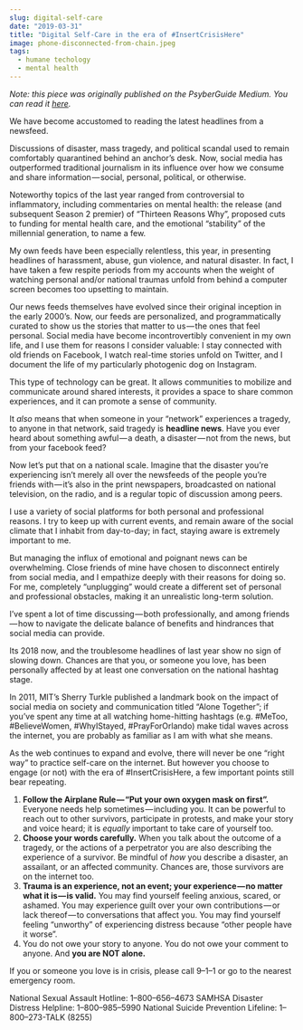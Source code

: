 ```yaml
---
slug: digital-self-care
date: "2019-03-31"
title: "Digital Self-Care in the era of #InsertCrisisHere"
image: phone-disconnected-from-chain.jpeg
tags:
  - humane techology
  - mental health
---
```

_Note: this piece was originally published on the PsyberGuide Medium. You can read it_ [_here_](https://medium.com/psyberguide/digital-self-care-in-the-era-of-insertcrisishere-a49d661b9d11)_._

We have become accustomed to reading the latest headlines from a newsfeed.

Discussions of disaster, mass tragedy, and political scandal used to remain comfortably quarantined behind an anchor’s desk. Now, social media has outperformed traditional journalism in its influence over how we consume and share information — social, personal, political, or otherwise.

Noteworthy topics of the last year ranged from controversial to inflammatory, including commentaries on mental health: the release (and subsequent Season 2 premier) of “Thirteen Reasons Why”, proposed cuts to funding for mental health care, and the emotional “stability” of the millennial generation, to name a few.

My own feeds have been especially relentless, this year, in presenting headlines of harassment, abuse, gun violence, and natural disaster. In fact, I have taken a few respite periods from my accounts when the weight of watching personal and/or national traumas unfold from behind a computer screen becomes too upsetting to maintain.

Our news feeds themselves have evolved since their original inception in the early 2000’s. Now, our feeds are personalized, and programmatically curated to show us the stories that matter to us — the ones that feel personal. Social media have become incontrovertibly convenient in my own life, and I use them for reasons I consider valuable: I stay connected with old friends on Facebook, I watch real-time stories unfold on Twitter, and I document the life of my particularly photogenic dog on Instagram.

This type of technology can be great. It allows communities to mobilize and communicate around shared interests, it provides a space to share common experiences, and it can promote a sense of community.

It _also_ means that when someone in your “network” experiences a tragedy, to anyone in that network, said tragedy is **headline news**. Have you ever heard about something awful — a death, a disaster — not from the news, but from your facebook feed?

Now let’s put that on a national scale. Imagine that the disaster you’re experiencing isn’t merely all over the newsfeeds of the people you’re friends with — it’s also in the print newspapers, broadcasted on national television, on the radio, and is a regular topic of discussion among peers.

I use a variety of social platforms for both personal and professional reasons. I try to keep up with current events, and remain aware of the social climate that I inhabit from day-to-day; in fact, staying aware is extremely important to me.

But managing the influx of emotional and poignant news can be overwhelming. Close friends of mine have chosen to disconnect entirely from social media, and I empathize deeply with their reasons for doing so. For me, completely “unplugging” would create a different set of personal and professional obstacles, making it an unrealistic long-term solution.

I’ve spent a lot of time discussing — both professionally, and among friends — how to navigate the delicate balance of benefits and hindrances that social media can provide.

Its 2018 now, and the troublesome headlines of last year show no sign of slowing down. Chances are that you, or someone you love, has been personally affected by at least one conversation on the national hashtag stage.

In 2011, MIT’s Sherry Turkle published a landmark book on the impact of social media on society and communication titled “Alone Together”; if you’ve spent any time at all watching home-hitting hashtags (e.g. #MeToo, #BelieveWomen, #WhyIStayed, #PrayForOrlando) make tidal waves across the internet, you are probably as familiar as I am with what she means.

As the web continues to expand and evolve, there will never be one “right way” to practice self-care on the internet. But however you choose to engage (or not) with the era of #InsertCrisisHere, a few important points still bear repeating.

1. **Follow the Airplane Rule — “Put your own oxygen mask on first”.** Everyone needs help sometimes — including you. It can be powerful to reach out to other survivors, participate in protests, and make your story and voice heard; it is _equally_ important to take care of yourself too.
2. **Choose your words carefully.** When you talk about the outcome of a tragedy, or the actions of a perpetrator you are also describing the experience of a survivor. Be mindful of _how_ you describe a disaster, an assailant, or an affected community. Chances are, those survivors are on the internet too.
3. **Trauma is an experience, not an event; your experience — no matter what it is — is valid.** You may find yourself feeling anxious, scared, or ashamed. You may experience guilt over your own contributions — or lack thereof — to conversations that affect you. You may find yourself feeling “unworthy” of experiencing distress because “other people have it worse”.
4. You do not owe your story to anyone.
   You do not owe your comment to anyone.
   And **you are NOT alone.**

If you or someone you love is in crisis, please call 9–1–1 or go to the nearest emergency room.

National Sexual Assault Hotline: 1–800–656–4673
SAMHSA Disaster Distress Helpline: 1–800–985–5990
National Suicide Prevention Lifeline: 1–800–273-TALK (8255)
